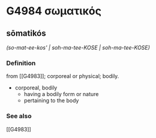 # G4984 σωματικός

## sōmatikós

_(so-mat-ee-kos' | soh-ma-tee-KOSE | soh-ma-tee-KOSE)_

### Definition

from [[G4983]]; corporeal or physical; bodily.

- corporeal, bodily
  - having a bodily form or nature
  - pertaining to the body

### See also

[[G4983]]


